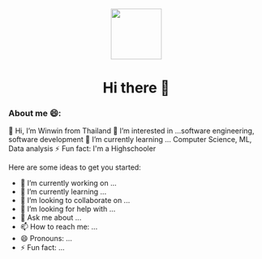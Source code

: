  ### 
 
 <div id="header" align="center">
  <img src="https://media1.giphy.com/media/2IudUHdI075HL02Pkk/giphy.gif" width="100"/>
 <h1>Hi there 👋</h1>
</div>

### About me 😄:

👋 Hi, I’m Winwin from Thailand
👀 I’m interested in ...software engineering, software development
🌱 I’m currently learning ... Computer Science, ML, Data analysis
⚡ Fun fact: I'm a Highschooler 




Here are some ideas to get you started:

- 🔭 I’m currently working on ...
- 🌱 I’m currently learning ...
- 👯 I’m looking to collaborate on ...
- 🤔 I’m looking for help with ...
- 💬 Ask me about ...
- 📫 How to reach me: ...
- 😄 Pronouns: ...
- ⚡ Fun fact: ...

